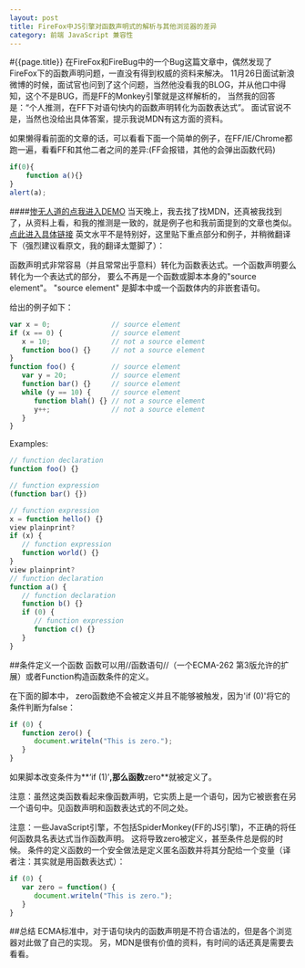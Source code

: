 ```yaml
---
layout: post
title: FireFox中JS引擎对函数声明式的解析与其他浏览器的差异
category: 前端 JavaScript 兼容性
---
```

#{{page.title}}
在FireFox和FireBug中的一个Bug这篇文章中，偶然发现了FireFox下的函数声明问题，一直没有得到权威的资料来解决。
11月26日面试新浪微博的时候，面试官也问到了这个问题，当然他没看我的BLOG，并从他口中得知，这个不是BUG，而是FF的Monkey引擎就是这样解析的，
当然我的回答是：“个人推测，在FF下对语句快内的函数声明转化为函数表达式”。
面试官说不是，当然也没给出具体答案，提示我说MDN有这方面的资料。

如果懒得看前面的文章的话，可以看看下面一个简单的例子，在FF/IE/Chrome都跑一遍，看看FF和其他二者之间的差异:(FF会报错，其他的会弹出函数代码)

```javascript
if(0){
    function a(){}
}
alert(a);
```
####[惨无人道的点我进入DEMO](/demo/firefox-function)
当天晚上，我去找了找MDN，还真被我找到了，从资料上看，和我的推测是一致的，就是例子也和我前面提到的文章也类似。
[点此进入具体链接](https://developer.mozilla.org/en/JavaScript/Reference/Functions_and_function_scope#Function_constructor_vs._function_declaration_vs._function_expression)
英文水平不是特别好，这里贴下重点部分和例子，并稍微翻译下（强烈建议看原文，我的翻译太蹩脚了）：

函数声明式非常容易（并且常常出乎意料）转化为函数表达式。一个函数声明要么转化为一个表达式的部分，
要么不再是一个函数或脚本本身的"source element"。 "source element" 是脚本中或一个函数体内的非嵌套语句。

给出的例子如下：

```javascript
var x = 0;               // source element
if (x == 0) {            // source element
   x = 10;               // not a source element
   function boo() {}     // not a source element
}
function foo() {         // source element
   var y = 20;           // source element
   function bar() {}     // source element
   while (y == 10) {     // source element
      function blah() {} // not a source element
      y++;               // not a source element
   }
}
```

Examples:

```javascript
// function declaration
function foo() {}

// function expression
(function bar() {})

// function expression
x = function hello() {}
view plainprint?
if (x) {
   // function expression
   function world() {}
}
view plainprint?
// function declaration
function a() {
   // function declaration
   function b() {}
   if (0) {
      // function expression
      function c() {}
   }
}
```

##条件定义一个函数
函数可以用//函数语句//（一个ECMA-262 第3版允许的扩展）或者Function构造函数条件的定义。

在下面的脚本中， zero函数绝不会被定义并且不能够被触发，因为'if (0)'将它的条件判断为false：

```javascript
if (0) {
   function zero() {
      document.writeln("This is zero.");
   }
}
```

如果脚本改变条件为**‘if (1)’**,那么函数**zero**就被定义了。

注意：虽然这类函数看起来像函数声明，它实质上是一个语句，因为它被嵌套在另一个语句中。见函数声明和函数表达式的不同之处。

注意：一些JavaScript引擎，不包括SpiderMonkey(FF的JS引擎)，不正确的将任何函数具名表达式当作函数声明。
这将导致zero被定义，甚至条件总是假的时候。
条件的定义函数的一个安全做法是定义匿名函数并将其分配给一个变量（译者注：其实就是用函数表达式）：

```javascript
if (0) {
   var zero = function() {
      document.writeln("This is zero.");
   }
}
```

##总结
ECMA标准中，对于语句块内的函数声明是不符合语法的，但是各个浏览器对此做了自己的实现。
另，MDN是很有价值的资料，有时间的话还真是需要去看看。